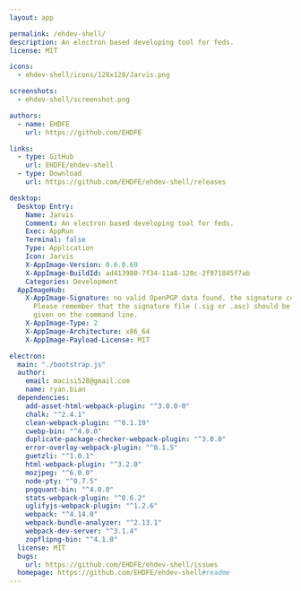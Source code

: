 ```yaml
---
layout: app

permalink: /ehdev-shell/
description: An electron based developing tool for feds.
license: MIT

icons:
  - ehdev-shell/icons/128x128/Jarvis.png

screenshots:
  - ehdev-shell/screenshot.png

authors:
  - name: EHDFE
    url: https://github.com/EHDFE

links:
  - type: GitHub
    url: EHDFE/ehdev-shell
  - type: Download
    url: https://github.com/EHDFE/ehdev-shell/releases

desktop:
  Desktop Entry:
    Name: Jarvis
    Comment: An electron based developing tool for feds.
    Exec: AppRun
    Terminal: false
    Type: Application
    Icon: Jarvis
    X-AppImage-Version: 0.6.0.69
    X-AppImage-BuildId: ad413980-7f34-11a8-120c-2f971845f7ab
    Categories: Development
  AppImageHub:
    X-AppImage-Signature: no valid OpenPGP data found. the signature could not be verified.
      Please remember that the signature file (.sig or .asc) should be the first file
      given on the command line.
    X-AppImage-Type: 2
    X-AppImage-Architecture: x86_64
    X-AppImage-Payload-License: MIT

electron:
  main: "./bootstrap.js"
  author:
    email: macisi528@gmail.com
    name: ryan.bian
  dependencies:
    add-asset-html-webpack-plugin: "^3.0.0-0"
    chalk: "^2.4.1"
    clean-webpack-plugin: "^0.1.19"
    cwebp-bin: "^4.0.0"
    duplicate-package-checker-webpack-plugin: "^3.0.0"
    error-overlay-webpack-plugin: "^0.1.5"
    guetzli: "^1.0.1"
    html-webpack-plugin: "^3.2.0"
    mozjpeg: "^6.0.0"
    node-pty: "^0.7.5"
    pngquant-bin: "^4.0.0"
    stats-webpack-plugin: "^0.6.2"
    uglifyjs-webpack-plugin: "^1.2.6"
    webpack: "^4.14.0"
    webpack-bundle-analyzer: "^2.13.1"
    webpack-dev-server: "^3.1.4"
    zopflipng-bin: "^4.1.0"
  license: MIT
  bugs:
    url: https://github.com/EHDFE/ehdev-shell/issues
  homepage: https://github.com/EHDFE/ehdev-shell#readme
---
```

